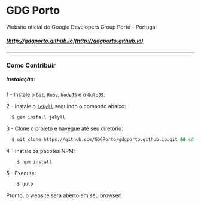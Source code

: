 # GDG Porto

Website oficial do Google Developers Group Porto - Portugal
##### [http://gdgporto.github.io](http://gdgporto.github.io)
---

### Como Contribuir
##### Instalação:

1 -  Instale o [`Git`](https://git-scm.com/downloads), [`Ruby`](http://www.ruby-lang.org/pt/downloads/), [`NodeJS`](https://nodejs.org/en/) e o [`GulpJS`](http://gulpjs.com/).

2 - Instale o [`Jekyll`](http://jekyllrb.com/) seguindo o comando abaixo: 
```sh
  $ gem install jekyll
```

3 - Clone o projeto e navegue até seu diretório:
```sh
  $ git clone https://github.com/GDGPorto/gdgporto.github.io.git && cd gdgporto.github.io
```  

4 - Instale os pacotes NPM:
```sh
	$ npm install
```	

5 - Execute:
```sh
	$ gulp
```	
Pronto, o website será aberto em seu browser!
